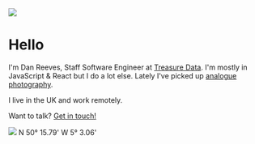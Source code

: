 <img src="/img/bgf.png" class="cool-img" />

# Hello

I'm Dan Reeves, Staff Software Engineer at [Treasure Data](https://treasuredata.com). I'm mostly in JavaScript & React but I do a lot <abbr data-title="crystal, lua, rust, python, html, css, godot, php">else</abbr>. Lately I've picked up [analogue photography](https://dnrvs.photo).

I live in the UK and work remotely.

Want to talk? [Get in touch!](/contact)

<img src="/img/path.jpg" class="cool-img" />
<span class="caption-l">N 50° 15.79'     W 5° 3.06'</span>
